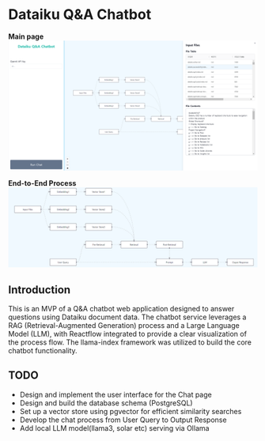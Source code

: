 # Dataiku Q&A Chatbot

**Main page**
![alt text](./images/screenshot1_v0.1.png)

**End-to-End Process**
![alt text](./images/screenshot2_v0.1.png)

## Introduction

This is an MVP of a Q&A chatbot web application designed to answer questions using Dataiku document data. The chatbot service leverages a RAG (Retrieval-Augmented Generation) process and a Large Language Model (LLM), with Reactflow integrated to provide a clear visualization of the process flow. The llama-index framework was utilized to build the core chatbot functionality.

## TODO

-   Design and implement the user interface for the Chat page
-   Design and build the database schema (PostgreSQL)
-   Set up a vector store using pgvector for efficient similarity searches
-   Develop the chat process from User Query to Output Response
-   Add local LLM model(llama3, solar etc) serving via Ollama
